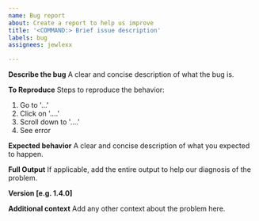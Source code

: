 ```yaml
---
name: Bug report
about: Create a report to help us improve
title: '<COMMAND:> Brief issue description'
labels: bug
assignees: jewlexx

---
```


**Describe the bug**
A clear and concise description of what the bug is.

**To Reproduce**
Steps to reproduce the behavior:
1. Go to '...'
2. Click on '....'
3. Scroll down to '....'
4. See error

**Expected behavior**
A clear and concise description of what you expected to happen.

**Full Output**
If applicable, add the entire output to help our diagnosis of the problem.

**Version [e.g. 1.4.0]**

**Additional context**
Add any other context about the problem here.
